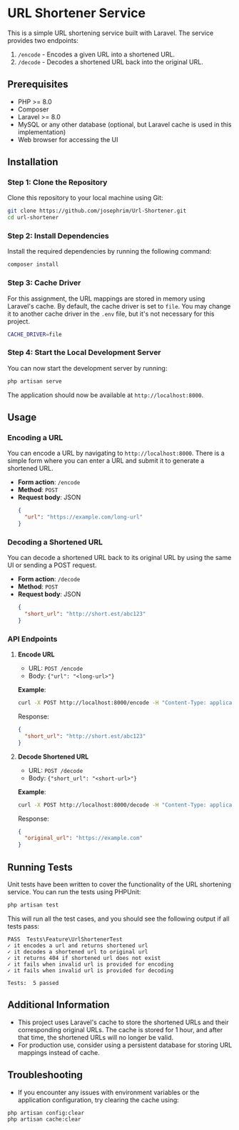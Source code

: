 
# URL Shortener Service

This is a simple URL shortening service built with Laravel. The service provides two endpoints:

1. `/encode` - Encodes a given URL into a shortened URL.
2. `/decode` - Decodes a shortened URL back into the original URL.

## Prerequisites

- PHP >= 8.0
- Composer
- Laravel >= 8.0
- MySQL or any other database (optional, but Laravel cache is used in this implementation)
- Web browser for accessing the UI

## Installation

### Step 1: Clone the Repository

Clone this repository to your local machine using Git:

```bash
git clone https://github.com/josephrim/Url-Shortener.git
cd url-shortener
```

### Step 2: Install Dependencies

Install the required dependencies by running the following command:

```bash
composer install
```

### Step 3: Cache Driver

For this assignment, the URL mappings are stored in memory using Laravel's cache. By default, the cache driver is set to `file`. You may change it to another cache driver in the `.env` file, but it's not necessary for this project.

```bash
CACHE_DRIVER=file
```

### Step 4: Start the Local Development Server

You can now start the development server by running:

```bash
php artisan serve
```

The application should now be available at `http://localhost:8000`.

## Usage

### Encoding a URL

You can encode a URL by navigating to `http://localhost:8000`. There is a simple form where you can enter a URL and submit it to generate a shortened URL.

- **Form action**: `/encode`
- **Method**: `POST`
- **Request body**: JSON
  ```json
  {
    "url": "https://example.com/long-url"
  }
  ```

### Decoding a Shortened URL

You can decode a shortened URL back to its original URL by using the same UI or sending a POST request.

- **Form action**: `/decode`
- **Method**: `POST`
- **Request body**: JSON
  ```json
  {
    "short_url": "http://short.est/abc123"
  }
  ```

### API Endpoints

1. **Encode URL**
   - URL: `POST /encode`
   - Body: `{"url": "<long-url>"}`

   **Example**:
   ```bash
   curl -X POST http://localhost:8000/encode -H "Content-Type: application/json" -d '{"url":"https://example.com"}'
   ```

   Response:
   ```json
   {
     "short_url": "http://short.est/abc123"
   }
   ```

2. **Decode Shortened URL**
   - URL: `POST /decode`
   - Body: `{"short_url": "<short-url>"}`

   **Example**:
   ```bash
   curl -X POST http://localhost:8000/decode -H "Content-Type: application/json" -d '{"short_url":"http://short.est/abc123"}'
   ```

   Response:
   ```json
   {
     "original_url": "https://example.com"
   }
   ```

## Running Tests

Unit tests have been written to cover the functionality of the URL shortening service. You can run the tests using PHPUnit:

```bash
php artisan test
```

This will run all the test cases, and you should see the following output if all tests pass:

```
PASS  Tests\Feature\UrlShortenerTest
✓ it encodes a url and returns shortened url
✓ it decodes a shortened url to original url
✓ it returns 404 if shortened url does not exist
✓ it fails when invalid url is provided for encoding
✓ it fails when invalid url is provided for decoding

Tests:  5 passed
```

## Additional Information

- This project uses Laravel's cache to store the shortened URLs and their corresponding original URLs. The cache is stored for 1 hour, and after that time, the shortened URLs will no longer be valid.
- For production use, consider using a persistent database for storing URL mappings instead of cache.

## Troubleshooting

- If you encounter any issues with environment variables or the application configuration, try clearing the cache using:

```bash
php artisan config:clear
php artisan cache:clear
```